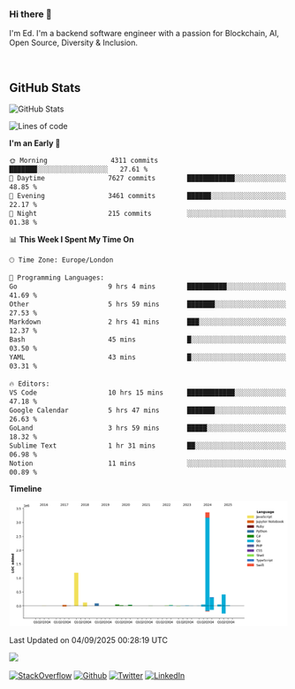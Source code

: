 ### Hi there 👋
 I'm Ed. I'm a backend software engineer with a passion for Blockchain, AI, Open Source, Diversity & Inclusion.

<br />

<h2>GitHub Stats</h2>
<p><img src="https://github-readme-stats.vercel.app/api?username=echarrod&amp;show_icons=true" alt="GitHub Stats"></p>

<!--START_SECTION:waka-->
![Lines of code](https://img.shields.io/badge/From%20Hello%20World%20I%27ve%20Written-5.8%20million%20lines%20of%20code-blue)

**I'm an Early 🐤** 

```text
🌞 Morning                4311 commits        ███████░░░░░░░░░░░░░░░░░░   27.61 % 
🌆 Daytime                7627 commits        ████████████░░░░░░░░░░░░░   48.85 % 
🌃 Evening                3461 commits        ██████░░░░░░░░░░░░░░░░░░░   22.17 % 
🌙 Night                  215 commits         ░░░░░░░░░░░░░░░░░░░░░░░░░   01.38 % 
```


📊 **This Week I Spent My Time On** 

```text
🕑︎ Time Zone: Europe/London

💬 Programming Languages: 
Go                       9 hrs 4 mins        ██████████░░░░░░░░░░░░░░░   41.69 % 
Other                    5 hrs 59 mins       ███████░░░░░░░░░░░░░░░░░░   27.53 % 
Markdown                 2 hrs 41 mins       ███░░░░░░░░░░░░░░░░░░░░░░   12.37 % 
Bash                     45 mins             █░░░░░░░░░░░░░░░░░░░░░░░░   03.50 % 
YAML                     43 mins             █░░░░░░░░░░░░░░░░░░░░░░░░   03.31 % 

🔥 Editors: 
VS Code                  10 hrs 15 mins      ████████████░░░░░░░░░░░░░   47.18 % 
Google Calendar          5 hrs 47 mins       ███████░░░░░░░░░░░░░░░░░░   26.63 % 
GoLand                   3 hrs 59 mins       █████░░░░░░░░░░░░░░░░░░░░   18.32 % 
Sublime Text             1 hr 31 mins        ██░░░░░░░░░░░░░░░░░░░░░░░   06.98 % 
Notion                   11 mins             ░░░░░░░░░░░░░░░░░░░░░░░░░   00.89 % 
```

**Timeline**

![Lines of Code chart](https://raw.githubusercontent.com/echarrod/echarrod/main/assets/bar_graph.png)


 Last Updated on 04/09/2025 00:28:19 UTC
<!--END_SECTION:waka-->

![](https://komarev.com/ghpvc/?username=echarrod)

<p>
<a href="https://stackoverflow.com/users/1014632/ech" target="_blank"><img alt="StackOverflow" src="https://img.shields.io/badge/-Stackoverflow-FE7A16?style=for-the-badge&logo=stack-overflow&logoColor=white" /></a> 
<a href="https://github.com/echarrod" target="_blank"><img alt="Github" src="https://img.shields.io/badge/GitHub-%2312100E.svg?&style=for-the-badge&logo=Github&logoColor=white" /></a> 
<a href="https://twitter.com/e_harrod" target="_blank"><img alt="Twitter" src="https://img.shields.io/badge/twitter-%231DA1F2.svg?&style=for-the-badge&logo=twitter&logoColor=white" /></a> 
<a href="https://www.linkedin.com/in/ed-harrod" target="_blank"><img alt="LinkedIn" src="https://img.shields.io/badge/linkedin-%230077B5.svg?&style=for-the-badge&logo=linkedin&logoColor=white" /></a>
